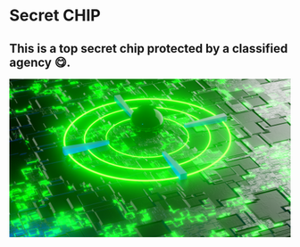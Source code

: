 # Secret CHIP
## This is a top secret chip protected by a classified agency 😋.
<img src = "https://github.com/Jael-Lois/Chip-Like-./blob/main/chip0001.png">
